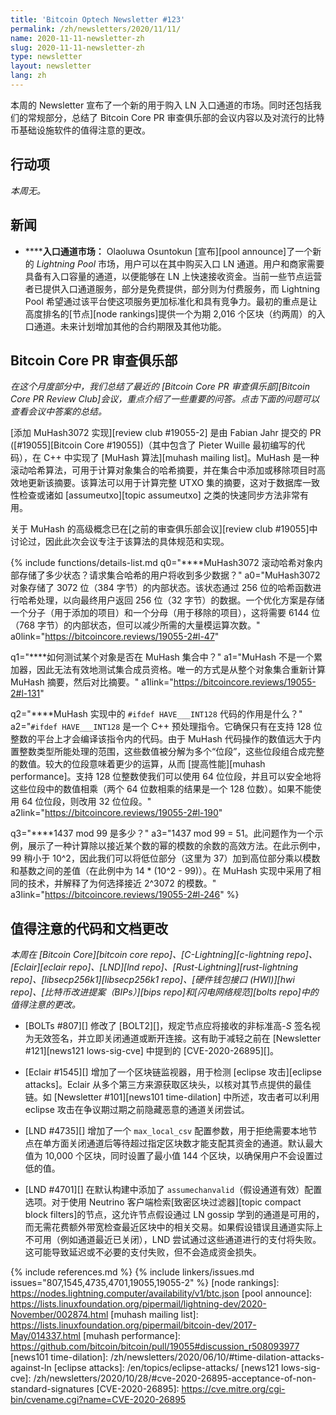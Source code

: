 ```yaml
---
title: 'Bitcoin Optech Newsletter #123'
permalink: /zh/newsletters/2020/11/11/
name: 2020-11-11-newsletter-zh
slug: 2020-11-11-newsletter-zh
type: newsletter
layout: newsletter
lang: zh
---
```

本周的 Newsletter 宣布了一个新的用于购入 LN 入口通道的市场。同时还包括我们的常规部分，总结了 Bitcoin Core PR 审查俱乐部的会议内容以及对流行的比特币基础设施软件的值得注意的更改。

## 行动项

*本周无。*

## 新闻

- **<!--incoming-channel-marketplace-->****入口通道市场：** Olaoluwa Osuntokun [宣布][pool announce]了一个新的 *Lightning Pool* 市场，用户可以在其中购买入口 LN 通道。用户和商家需要具备有入口容量的通道，以便能够在 LN 上快速接收资金。当前一些节点运营者已提供入口通道服务，部分是免费提供，部分则为付费服务，而 Lightning Pool 希望通过该平台使这项服务更加标准化和具有竞争力。最初的重点是让高度排名的[节点][node rankings]提供一个为期 2,016 个区块（约两周）的入口通道。未来计划增加其他的合约期限及其他功能。

## Bitcoin Core PR 审查俱乐部

*在这个月度部分中，我们总结了最近的 [Bitcoin Core PR 审查俱乐部][Bitcoin Core PR Review Club]会议，重点介绍了一些重要的问答。点击下面的问题可以查看会议中答案的总结。*

[添加 MuHash3072 实现][review club #19055-2] 是由 Fabian Jahr 提交的 PR ([#19055][Bitcoin Core #19055])（其中包含了 Pieter Wuille 最初编写的代码），在 C++ 中实现了 [MuHash 算法][muhash mailing list]。MuHash 是一种滚动哈希算法，可用于计算对象集合的哈希摘要，并在集合中添加或移除项目时高效地更新该摘要。该算法可以用于计算完整 UTXO 集的摘要，这对于数据库一致性检查或诸如 [assumeutxo][topic assumeutxo] 之类的快速同步方法非常有用。

关于 MuHash 的高级概念已在[之前的审查俱乐部会议][review club #19055]中讨论过，因此此次会议专注于该算法的具体规范和实现。

{% include functions/details-list.md
  q0="**<!--q0-->**MuHash3072 滚动哈希对象内部存储了多少状态？请求集合哈希的用户将收到多少数据？"
  a0="MuHash3072 对象存储了 3072 位（384 字节）的内部状态。该状态通过 256 位的哈希函数进行哈希处理，以向最终用户返回 256 位（32 字节）的数据。一个优化方案是存储一个分子（用于添加的项目）和一个分母（用于移除的项目），这将需要 6144 位（768 字节）的内部状态，但可以减少所需的大量模运算次数。"
  a0link="https://bitcoincore.reviews/19055-2#l-47"

  q1="**<!--q1-->**如何测试某个对象是否在 MuHash 集合中？"
  a1="MuHash 不是一个累加器，因此无法有效地测试集合成员资格。唯一的方式是从整个对象集合重新计算 MuHash 摘要，然后对比摘要。"
  a1link="https://bitcoincore.reviews/19055-2#l-131"

  q2="**<!--q2-->**MuHash 实现中的 `#ifdef HAVE___INT128` 代码的作用是什么？"
  a2="`#ifdef HAVE___INT128` 是一个 C++ 预处理指令。它确保只有在支持 128 位整数的平台上才会编译该指令内的代码。由于 MuHash 代码操作的数值远大于内置整数类型所能处理的范围，这些数值被分解为多个“位段”，这些位段组合成完整的数值。较大的位段意味着更少的运算，从而 [提高性能][muhash performance]。支持 128 位整数使我们可以使用 64 位位段，并且可以安全地将这些位段中的数值相乘（两个 64 位数相乘的结果是一个 128 位数）。如果不能使用 64 位位段，则改用 32 位位段。"
  a2link="https://bitcoincore.reviews/19055-2#l-190"

  q3="**<!--q3-->**1437 mod 99 是多少？"
  a3="1437 mod 99 = 51。此问题作为一个示例，展示了一种计算除以接近某个数的幂的模数的余数的高效方法。在此示例中，99 稍小于 10^2，因此我们可以将低位部分（这里为 37）加到高位部分乘以模数和基数之间的差值（在此例中为 14 * (10^2 - 99)）。在 MuHash 实现中采用了相同的技术，并解释了为何选择接近 2^3072 的模数。"
  a3link="https://bitcoincore.reviews/19055-2#l-246"
%}

## 值得注意的代码和文档更改

*本周在 [Bitcoin Core][bitcoin core repo]、[C-Lightning][c-lightning repo]、[Eclair][eclair repo]、[LND][lnd repo]、[Rust-Lightning][rust-lightning repo]、[libsecp256k1][libsecp256k1 repo]、[硬件钱包接口 (HWI)][hwi repo]、[比特币改进提案（BIPs）][bips repo]和[闪电网络规范][bolts repo]中的值得注意的更改。*

- [BOLTs #807][] 修改了 [BOLT2][]，规定节点应将接收的非标准高-*S* 签名视为无效签名，并立即关闭通道或断开连接。这有助于减轻之前在 [Newsletter #121][news121 lows-sig-cve] 中提到的 [CVE-2020-26895][]。

- [Eclair #1545][] 增加了一个区块链监视器，用于检测 [eclipse 攻击][eclipse attacks]。Eclair 从多个第三方来源获取区块头，以核对其节点提供的最佳链。如 [Newsletter #101][news101 time-dilation] 中所述，攻击者可以利用 eclipse 攻击在争议期过期之前隐藏恶意的通道关闭尝试。

- [LND #4735][] 增加了一个 `max_local_csv` 配置参数，用于拒绝需要本地节点在单方面关闭通道后等待超过指定区块数才能支配其资金的通道。默认最大值为 10,000 个区块，同时设置了最小值 144 个区块，以确保用户不会设置过低的值。

- [LND #4701][] 在默认构建中添加了 `assumechanvalid`（假设通道有效）配置选项。对于使用 Neutrino 客户端检索[致密区块过滤器][topic compact block filters]的节点，这允许节点假设通过 LN gossip 学到的通道是可用的，而无需花费额外带宽检查最近区块中的相关交易。如果假设错误且通道实际上不可用（例如通道最近已关闭），LND 尝试通过这些通道进行的支付将失败。这可能导致延迟或不必要的支付失败，但不会造成资金损失。

{% include references.md %}
{% include linkers/issues.md issues="807,1545,4735,4701,19055,19055-2" %}
[node rankings]: https://nodes.lightning.computer/availability/v1/btc.json
[pool announce]: https://lists.linuxfoundation.org/pipermail/lightning-dev/2020-November/002874.html
[muhash mailing list]: https://lists.linuxfoundation.org/pipermail/bitcoin-dev/2017-May/014337.html
[muhash performance]: https://github.com/bitcoin/bitcoin/pull/19055#discussion_r508093977
[news101 time-dilation]: /zh/newsletters/2020/06/10/#time-dilation-attacks-against-ln
[eclipse attacks]: /en/topics/eclipse-attacks/
[news121 lows-sig-cve]: /zh/newsletters/2020/10/28/#cve-2020-26895-acceptance-of-non-standard-signatures
[CVE-2020-26895]: https://cve.mitre.org/cgi-bin/cvename.cgi?name=CVE-2020-26895
